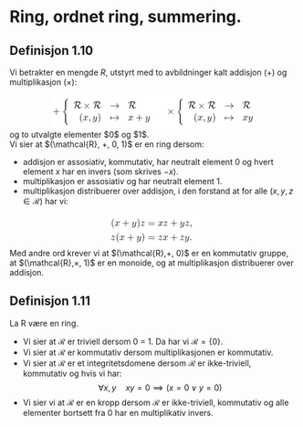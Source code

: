 # Ring, ordnet ring, summering.
## Definisjon 1.10
Vi betrakter en mengde $R$, utstyrt med to avbildninger kalt addisjon $(+)$ og multiplikasjon $(\times)$:
<center><img src="./def1.10.1.png" style="height= 90%"></center>
og to utvalgte elementer $0$ og $1$.<br>
Vi sier at $(\mathcal{R}, +, 0, 1)$ er en ring dersom:

* addisjon er assosiativ, kommutativ, har neutralt element $0$ og hvert element $x$ har en invers (som skrives $−x$).
* multiplikasjon er assosiativ og har neutralt element $1$.
* multiplikasjon distribuerer over addisjon, i den forstand at for alle $(x, y, z\in \mathcal{R})$ har vi:
<center><img src="./def1.10.2.png" style="height= 90%"></center>
Med andre ord krever vi at $(\mathcal{R},+, 0)$ er en kommutativ gruppe, at $(\mathcal{R},×, 1)$ er en monoide, og at multiplikasjon distribuerer over addisjon.

## Definisjon 1.11
La R være en ring.
* Vi sier at $\mathcal{R}$ er triviell dersom 0 = 1. Da har vi $\mathcal{R} = \{0\}$.
* Vi sier at $\mathcal{R}$ er kommutativ dersom multiplikasjonen er kommutativ.
* Vi sier at $\mathcal{R}$ er et integritetsdomene dersom $\mathcal{R}$ er ikke-triviell, kommutativ og hvis vi har: $$\forall x,y \quad xy=0\implies (x=0 \lor y=0)$$
* Vi sier vi at $\mathcal{R}$ er en kropp dersom $\mathcal{R}$ er ikke-triviell, kommutativ og alle elementer bortsett fra $0$ har en multiplikativ invers.